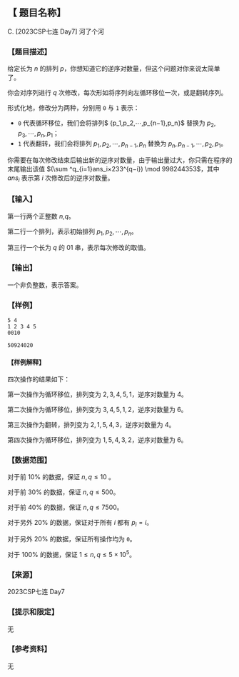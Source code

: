 ## 【 题目名称】
C. [2023CSP七连 Day7] 河了个河

### 【题目描述】
给定长为 $n$ 的排列 $p$，你想知道它的逆序对数量，但这个问题对你来说太简单了。

你会对序列进行 $q$ 次修改，每次形如将序列向左循环移位一次，或是翻转序列。

形式化地，修改分为两种，分别用 `0` 与 `1` 表示：
- `0` 代表循环移位，我们会将排列$ {p_1,p_2,⋯,p_{n−1},p_n}$ 替换为 ${p_2,p_3,⋯,p_n,p_1}$；
- `1` 代表翻转，我们会将排列 ${p_1,p_2,⋯,p_{n−1},p_n}$ 替换为 ${p_n,p_{n−1},⋯,p_2,p_1}$。

你需要在每次修改结束后输出新的逆序对数量，由于输出量过大，你只需在程序的末尾输出该值 $(\sum ^q_{i=1}ans_i×233^{q−i}) \mod 998244353$，其中 $ans_i$ 表示第 $i$ 次修改后的逆序对数量。
### 【输入】
第一行两个正整数 $n$,$q$。

第二行一个排列，表示初始排列 $p_1,p_2,⋯,p_n$。

第三行一个长为 $q$ 的 01 串，表示每次修改的取值。
### 【输出】
一个非负整数，表示答案。
### 【样例】
```input1
5 4
1 2 3 4 5
0010
```
```output1
50924020
```

#### 【样例解释】
四次操作的结果如下：

第一次操作为循环移位，排列变为 ${2,3,4,5,1}$，逆序对数量为 $4$。

第二次操作为循环移位，排列变为 ${3,4,5,1,2}$，逆序对数量为 $6$。

第三次操作为翻转，排列变为 ${2,1,5,4,3}$，逆序对数量为 $4$。

第四次操作为循环移位，排列变为 ${1,5,4,3,2}$，逆序对数量为 $6$。
### 【数据范围】
对于前 $10\%$ 的数据，保证 $n,q\leq10$ 。

对于前 $30\%$ 的数据，保证 $n,q\leq500$。

对于前 $40\%$ 的数据，保证 $n,q\leq7500$。

对于另外 $20\%$ 的数据，保证对于所有 $i$ 都有 $p_i = i$。

对于另外 $20\%$ 的数据，保证所有操作均为 `0`。

对于 $100\%$ 的数据，保证 $1\leq n,q \leq 5 × 10^5$。
### 【来源】
2023CSP七连 Day7
### 【提示和限定】
无
### 【参考资料】
无
